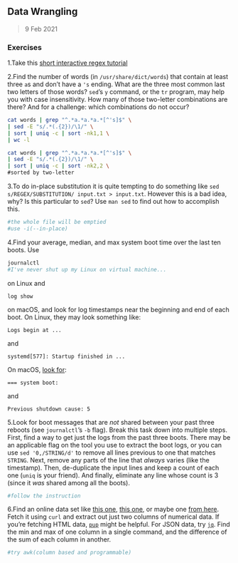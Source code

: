 ## Data Wrangling

> 9 Feb 2021



### Exercises

1.Take this [short interactive regex tutorial](https://regexone.com/)

2.Find the number of words (in `/usr/share/dict/words`) that contain at least three `a`s and don’t have a `'s` ending. What are the three most common last two letters of those words? `sed`’s `y` command, or the `tr` program, may help you with case insensitivity. How many of those two-letter combinations are there? And for a challenge: which combinations do not occur?

   ```sh
   cat words | grep "^.*a.*a.*a.*[^'s]$" \
   | sed -E "s/.*(.{2})/\1/" \
   | sort | uniq -c | sort -nk1,1 \
   | wc -l
   
   cat words | grep "^.*a.*a.*a.*[^'s]$" \
   | sed -E "s/.*(.{2})/\1/" \
   | sort | uniq -c | sort -nk2,2 \
   #sorted by two-letter
   
   ```

   

3.To do in-place substitution it is quite tempting to do something like `sed s/REGEX/SUBSTITUTION/ input.txt > input.txt`. However this is a bad idea, why? Is this particular to `sed`? Use `man sed` to find out how to accomplish this.

   ```sh
   #the whole file will be emptied
   #use -i(--in-place)
   ```

   

4.Find your average, median, and max system boot time over the last ten boots. Use

    

   ```sh
   journalctl
   #I've never shut up my Linux on virtual machine...
   ```

    

   on Linux and

    

   ```plaintext
   log show
   ```

    

   on macOS, and look for log timestamps near the beginning and end of each boot. On Linux, they may look something like:

   ```
   Logs begin at ...
   ```

   and

   ```
   systemd[577]: Startup finished in ...
   ```

   On macOS, [look for](https://eclecticlight.co/2018/03/21/macos-unified-log-3-finding-your-way/):

   ```
   === system boot:
   ```

   and

   ```
   Previous shutdown cause: 5
   ```

   

5.Look for boot messages that are *not* shared between your past three reboots (see `journalctl`’s `-b` flag). Break this task down into multiple steps. First, find a way to get just the logs from the past three boots. There may be an applicable flag on the tool you use to extract the boot logs, or you can use `sed '0,/STRING/d'` to remove all lines previous to one that matches `STRING`. Next, remove any parts of the line that *always* varies (like the timestamp). Then, de-duplicate the input lines and keep a count of each one (`uniq` is your friend). And finally, eliminate any line whose count is 3 (since it *was* shared among all the boots).

   ```sh
   #follow the instruction
   ```

   

6.Find an online data set like [this one](https://stats.wikimedia.org/EN/TablesWikipediaZZ.htm), [this one](https://ucr.fbi.gov/crime-in-the-u.s/2016/crime-in-the-u.s.-2016/topic-pages/tables/table-1), or maybe one [from here](https://www.springboard.com/blog/free-public-data-sets-data-science-project/). Fetch it using `curl` and extract out just two columns of numerical data. If you’re fetching HTML data, [`pup`](https://github.com/EricChiang/pup) might be helpful. For JSON data, try [`jq`](https://stedolan.github.io/jq/). Find the min and max of one column in a single command, and the difference of the sum of each column in another.

   ```sh
   #try awk(column based and programmable)
   ```

   
